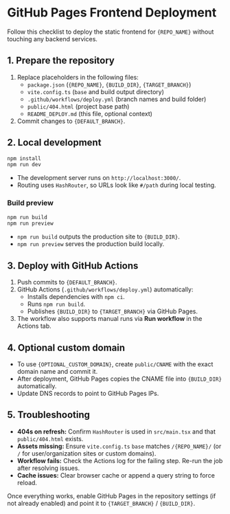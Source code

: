 # GitHub Pages Frontend Deployment

Follow this checklist to deploy the static frontend for `{REPO_NAME}` without touching any backend services.

## 1. Prepare the repository
1. Replace placeholders in the following files:
   - `package.json` (`{REPO_NAME}`, `{BUILD_DIR}`, `{TARGET_BRANCH}`)
   - `vite.config.ts` (`base` and build output directory)
   - `.github/workflows/deploy.yml` (branch names and build folder)
   - `public/404.html` (project base path)
   - `README_DEPLOY.md` (this file, optional context)
2. Commit changes to `{DEFAULT_BRANCH}`.

## 2. Local development
```bash
npm install
npm run dev
```
- The development server runs on `http://localhost:3000/`.
- Routing uses `HashRouter`, so URLs look like `#/path` during local testing.

### Build preview
```bash
npm run build
npm run preview
```
- `npm run build` outputs the production site to `{BUILD_DIR}`.
- `npm run preview` serves the production build locally.

## 3. Deploy with GitHub Actions
1. Push commits to `{DEFAULT_BRANCH}`.
2. GitHub Actions (`.github/workflows/deploy.yml`) automatically:
   - Installs dependencies with `npm ci`.
   - Runs `npm run build`.
   - Publishes `{BUILD_DIR}` to `{TARGET_BRANCH}` via GitHub Pages.
3. The workflow also supports manual runs via **Run workflow** in the Actions tab.

## 4. Optional custom domain
- To use `{OPTIONAL_CUSTOM_DOMAIN}`, create `public/CNAME` with the exact domain name and commit it.
- After deployment, GitHub Pages copies the CNAME file into `{BUILD_DIR}` automatically.
- Update DNS records to point to GitHub Pages IPs.

## 5. Troubleshooting
- **404s on refresh:** Confirm `HashRouter` is used in `src/main.tsx` and that `public/404.html` exists.
- **Assets missing:** Ensure `vite.config.ts` `base` matches `/{REPO_NAME}/` (or `/` for user/organization sites or custom domains).
- **Workflow fails:** Check the Actions log for the failing step. Re-run the job after resolving issues.
- **Cache issues:** Clear browser cache or append a query string to force reload.

Once everything works, enable GitHub Pages in the repository settings (if not already enabled) and point it to `{TARGET_BRANCH}` / `{BUILD_DIR}`.
